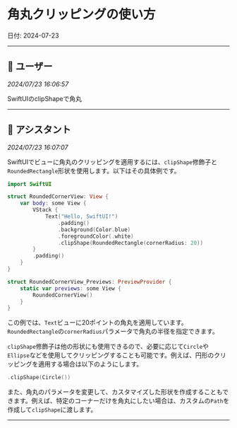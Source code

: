# 角丸クリッピングの使い方

日付: 2024-07-23

---

## 👤 ユーザー
*2024/07/23 16:06:57*

SwiftUIのclipShapeで角丸

---

## 🤖 アシスタント
*2024/07/23 16:07:07*

SwiftUIでビューに角丸のクリッピングを適用するには、`clipShape`修飾子と`RoundedRectangle`形状を使用します。以下はその具体例です。

```swift
import SwiftUI

struct RoundedCornerView: View {
    var body: some View {
        VStack {
            Text("Hello, SwiftUI!")
                .padding()
                .background(Color.blue)
                .foregroundColor(.white)
                .clipShape(RoundedRectangle(cornerRadius: 20))
        }
        .padding()
    }
}

struct RoundedCornerView_Previews: PreviewProvider {
    static var previews: some View {
        RoundedCornerView()
    }
}
```

この例では、`Text`ビューに20ポイントの角丸を適用しています。`RoundedRectangle`の`cornerRadius`パラメータで角丸の半径を指定できます。

`clipShape`修飾子は他の形状にも使用できるので、必要に応じて`Circle`や`Ellipse`などを使用してクリッピングすることも可能です。例えば、円形のクリッピングを適用する場合は以下のようにします。

```swift
.clipShape(Circle())
```

また、角丸のパラメータを変更して、カスタマイズした形状を作成することもできます。例えば、特定のコーナーだけを角丸にしたい場合は、カスタムの`Path`を作成して`clipShape`に渡します。

---
